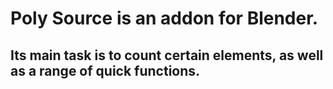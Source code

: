 # Poly Source is an addon for Blender.
## Its main task is to count certain elements, as well as a range of quick functions.
